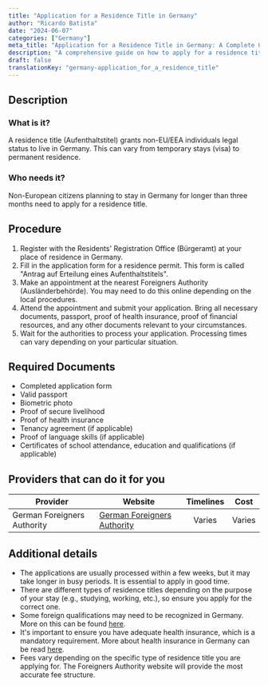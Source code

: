 ```yaml
---
title: "Application for a Residence Title in Germany"
author: "Ricardo Batista"
date: "2024-06-07"
categories: ["Germany"]
meta_title: "Application for a Residence Title in Germany: A Complete Guide"
description: "A comprehensive guide on how to apply for a residence title in Germany, detailing all the necessary steps, documents needed, and other pertinent information."
draft: false
translationKey: "germany-application_for_a_residence_title"
---
```


## Description
### What is it?
A residence title (Aufenthaltstitel) grants non-EU/EEA individuals legal status to live in Germany. This can vary from temporary stays (visa) to permanent residence.

### Who needs it?
Non-European citizens planning to stay in Germany for longer than three months need to apply for a residence title.

## Procedure
1. Register with the Residents' Registration Office (Bürgeramt) at your place of residence in Germany.
2. Fill in the application form for a residence permit. This form is called "Antrag auf Erteilung eines Aufenthaltstitels".
3. Make an appointment at the nearest Foreigners Authority (Ausländerbehörde). You may need to do this online depending on the local procedures.
4. Attend the appointment and submit your application. Bring all necessary documents, passport, proof of health insurance, proof of financial resources, and any other documents relevant to your circumstances.
5. Wait for the authorities to process your application. Processing times can vary depending on your particular situation.

## Required Documents
- Completed application form 
- Valid passport 
- Biometric photo
- Proof of secure livelihood
- Proof of health insurance 
- Tenancy agreement (if applicable) 
- Proof of language skills (if applicable) 
- Certificates of school attendance, education and qualifications (if applicable)

## Providers that can do it for you

| Provider        |     Website     |     Timelines    |       Cost      |
| --------------- | --------------- |  :-------------: | :-------------: |
| German Foreigners Authority      |  [German Foreigners Authority](https://www.bamf.de/EN/Themen/MigrationAufenthalt/ZuwandererDrittstaaten/Migrathek/Aufenthaltstitel/aufenthaltstitel-node.html)       |      Varies      |        Varies       |

## Additional details
- The applications are usually processed within a few weeks, but it may take longer in busy periods. It is essential to apply in good time.
- There are different types of residence titles depending on the purpose of your stay (e.g., studying, working, etc.), so ensure you apply for the correct one.
- Some foreign qualifications may need to be recognized in Germany. More on this can be found [here](https://www.anerkennung-in-deutschland.de/html/en/index.php). 
- It's important to ensure you have adequate health insurance, which is a mandatory requirement. More about health insurance in Germany can be read [here](https://www.krankenkassen.de/). 
- Fees vary depending on the specific type of residence title you are applying for. The Foreigners Authority website will provide the most accurate fee structure.